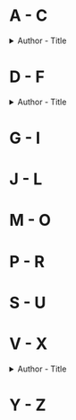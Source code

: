 # A - C
<details> 
<summary>Author - Title</summary>
</details>  

# D - F
<details>
  <summary>Author - Title</summary>

* [David McMillan - Escape](https://www.goodreads.com/book/show/12146167-escape)  
</details>

# G - I

# J - L

# M - O

# P - R

# S - U

# V - X
<details>
  <summary>Author - Title</summary>

  * [Vikram Chandra - Sacred Games(Sacred Games #1)](https://github.com/chyneyee/ReadingJournal/blob/385f4ae079a7883965a91433a5fddd3bad2a657b/Abandoned/Sacred_Games-Vikram_Chandra.md)
</details>

# Y - Z
